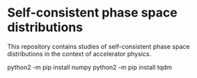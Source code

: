 # Self-consistent phase space distributions
This repository contains studies of self-consistent phase space distributions in the context of accelerator physics. 

python2 -m pip install numpy
python2 -m pip install tqdm
